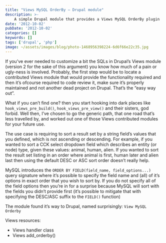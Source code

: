 ```yaml
---
title: "Views MySQL OrderBy – Drupal module"
description: >-
    A simple Drupal module that provides a Views MySQL OrderBy plugin
date: '2012-10-02'
pubDate: '2012-10-02'
categories: []
keywords: []
tags: ['drupal', 'php']
image: ~/assets/images/blog/photo-1468956398224-6d6f66e22c35.jpg
---
```


If you’ve ever needed to customize a bit the SQLs in Drupal’s Views module (version 2 for the sake of this argument) you know how much of a pain or ugly-ness is involved. Probably, the first step would be to locate a contributed Views module that would provide the functionality required and then it’s ofcourse required to code review it, make sure it’s properly maintained and not another dead project on Drupal. That’s the “easy way out”.

What if you can’t find one? then you start hooking into dark places like `hook_views_pre_build()`, `hook_views_pre_view()` and their sisters, god forbid. Well then, I’ve chosen to go the generic path, that one road that’s less travelled by, and worked out one of those Views contributed modules for your future use.

The use case is requiring to sort a result set by a string field’s values that you defined, which is not ascending or descending. For example, if you wanted to sort a CCK select dropdown field which describes an entity (or node) type, given these values: animal, human, alien. If you wanted to sort the result set listing in an order where animal is first, human later and alien last then using the default DESC or ASC sort order doesn’t really help.

MySQL introduces the `ORDER BY FIELD(field_name, field_options...)` query signature where it’s possible to specify the field name and (all) of it’s options in exact order that you wish to sort by. If you do not specify all of the field options then you’re in for a surprise because MySQL will sort with the fields you didn’t provide first (it’s possible to mitigate that with specifying the DESC/ASC suffix to the `FIELD()` function)

The module found it’s way to Drupal, named surprisingly: `View MySQL Orderby`

Views resources:
* Views handler class
* Views add_orderby()
